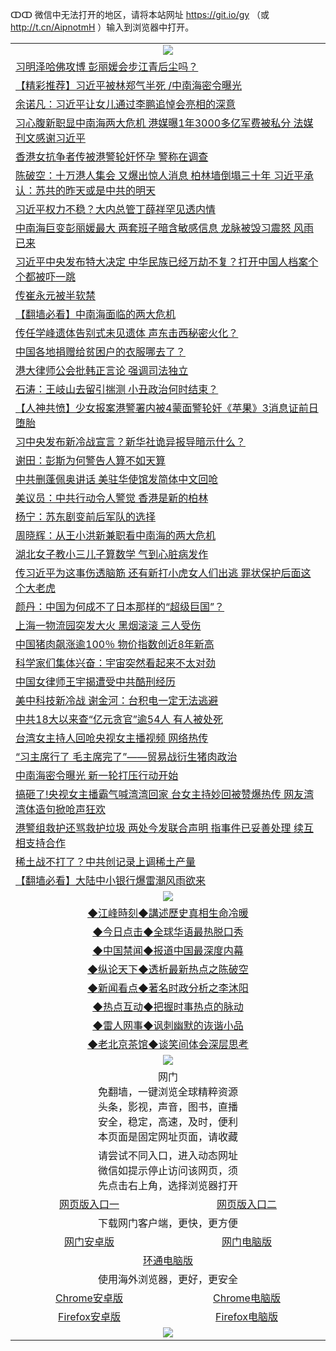 ↀↀ 微信中无法打开的地区，请将本站网址 https://git.io/gy （或 http://t.cn/AipnotmH ）输入到浏览器中打开。 

 <table>

  <tr>
    <td colspan="2" align=center><img src="https://cdn.jsdelivr.net/gh/gyoupiodf/im1/20190822-2.jpg"></td>
 </tr>
<tr><td colspan="2" align="left"><a href="https://xball.casa/oo.aspx?name=c975560&key=eqxowaguscvmxdgc&from=gy">习明泽哈佛攻博 彭丽媛会步江青后尘吗？</a></td></tr>
<tr><td colspan="2" align="left"><a href="https://xball.casa/oo.aspx?name=c1093150&key=eqxowaguscvmxdgc&from=gy">【精彩推荐】习近平被林郑气半死 /中南海密令曝光</a></td></tr>
<tr><td colspan="2" align="left"><a href="https://xball.casa/oo.aspx?name=c1056228&key=eqxowaguscvmxdgc&from=gy">余诺凡：习近平让女儿通过李鹏追悼会亮相的深意</a></td></tr>
<tr><td colspan="2" align="left"><a href="https://xball.casa/oo.aspx?name=c1093222&key=eqxowaguscvmxdgc&from=gy">习心腹新职显中南海两大危机 港媒曝1年3000多亿军费被私分 法媒刊文感谢习近平</a></td></tr>
<tr><td colspan="2" align="left"><a href="https://xball.casa/oo.aspx?name=c1093185&key=eqxowaguscvmxdgc&from=gy">香港女抗争者传被港警轮奸怀孕 警称在调查</a></td></tr>
<tr><td colspan="2" align="left"><a href="https://xball.casa/oo.aspx?name=c1093251&key=eqxowaguscvmxdgc&from=gy">陈破空：十万港人集会 又爆出惊人消息 柏林墙倒塌三十年 习近平承认：苏共的昨天或是中共的明天</a></td></tr>
<tr><td colspan="2" align="left"><a href="https://xball.casa/oo.aspx?name=c1093152&key=eqxowaguscvmxdgc&from=gy">习近平权力不稳？大内总管丁薛祥罕见透内情</a></td></tr>
<tr><td colspan="2" align="left"><a href="https://xball.casa/oo.aspx?name=c975296&key=eqxowaguscvmxdgc&from=gy">中南海巨变彭丽媛最大 两套班子暗含敏感信息 龙脉被毁习震怒 风雨已来</a></td></tr>
<tr><td colspan="2" align="left"><a href="https://xball.casa/oo.aspx?name=c1092556&key=eqxowaguscvmxdgc&from=gy">习近平中央发布特大决定 中华民族已经万劫不复？打开中国人档案个个都被吓一跳</a></td></tr>
<tr><td colspan="2" align="left"><a href="https://xball.casa/oo.aspx?name=c1093158&key=eqxowaguscvmxdgc&from=gy">传崔永元被半软禁</a></td></tr>
<tr><td colspan="2" align="left"><a href="https://xball.casa/oo.aspx?name=c1092966&key=eqxowaguscvmxdgc&from=gy">【翻墙必看】中南海面临的两大危机</a></td></tr>
<tr><td colspan="2" align="left"><a href="https://xball.casa/oo.aspx?name=c1093266&key=eqxowaguscvmxdgc&from=gy">传任学峰遗体告别式未见遗体 声东击西秘密火化？</a></td></tr>
<tr><td colspan="2" align="left"><a href="https://xball.casa/oo.aspx?name=c1093263&key=eqxowaguscvmxdgc&from=gy">中国各地捐赠给贫困户的衣服哪去了？</a></td></tr>
<tr><td colspan="2" align="left"><a href="https://xball.casa/oo.aspx?name=c1093192&key=eqxowaguscvmxdgc&from=gy">港大律师公会批韩正言论 强调司法独立</a></td></tr>
<tr><td colspan="2" align="left"><a href="https://xball.casa/oo.aspx?name=c830147&key=eqxowaguscvmxdgc&from=gy">石涛：王岐山去留引揣测 小丑政治何时结束？</a></td></tr>
<tr><td colspan="2" align="left"><a href="https://xball.casa/oo.aspx?name=c1093227&key=eqxowaguscvmxdgc&from=gy">【人神共愤】少女报案港警署内被4蒙面警轮奸《苹果》3消息证前日堕胎</a></td></tr>
<tr><td colspan="2" align="left"><a href="https://xball.casa/oo.aspx?name=c1092770&key=eqxowaguscvmxdgc&from=gy">习中央发布新冷战宣言？新华社诡异报导暗示什么？</a></td></tr>
<tr><td colspan="2" align="left"><a href="https://xball.casa/oo.aspx?name=c1093264&key=eqxowaguscvmxdgc&from=gy">谢田：彭斯为何警告人算不如天算</a></td></tr>
<tr><td colspan="2" align="left"><a href="https://xball.casa/oo.aspx?name=c1093151&key=eqxowaguscvmxdgc&from=gy">中共删蓬佩奥讲话 美驻华使馆发简体中文回呛</a></td></tr>
<tr><td colspan="2" align="left"><a href="https://xball.casa/oo.aspx?name=c1093261&key=eqxowaguscvmxdgc&from=gy">美议员：中共行动令人警觉 香港是新的柏林</a></td></tr>
<tr><td colspan="2" align="left"><a href="https://xball.casa/oo.aspx?name=c1093268&key=eqxowaguscvmxdgc&from=gy">杨宁：苏东剧变前后军队的选择</a></td></tr>
<tr><td colspan="2" align="left"><a href="https://xball.casa/oo.aspx?name=c1093262&key=eqxowaguscvmxdgc&from=gy">周晓辉：从王小洪新兼职看中南海的两大危机</a></td></tr>
<tr><td colspan="2" align="left"><a href="https://xball.casa/oo.aspx?name=c1093180&key=eqxowaguscvmxdgc&from=gy">湖北女子教小三儿子算数学 气到心脏病发作</a></td></tr>
<tr><td colspan="2" align="left"><a href="https://xball.casa/oo.aspx?name=c1093061&key=eqxowaguscvmxdgc&from=gy">传习近平为这事伤透脑筋 还有新打小虎女人们出逃 罪状保护后面这个大老虎</a></td></tr>
<tr><td colspan="2" align="left"><a href="https://xball.casa/oo.aspx?name=c1093265&key=eqxowaguscvmxdgc&from=gy">颜丹：中国为何成不了日本那样的“超级巨国”？</a></td></tr>
<tr><td colspan="2" align="left"><a href="https://xball.casa/oo.aspx?name=c1093184&key=eqxowaguscvmxdgc&from=gy">上海一物流园突发大火 黑烟滚滚 三人受伤</a></td></tr>
<tr><td colspan="2" align="left"><a href="https://xball.casa/oo.aspx?name=c1093229&key=eqxowaguscvmxdgc&from=gy">中国猪肉飙涨逾100％ 物价指数创近8年新高</a></td></tr>
<tr><td colspan="2" align="left"><a href="https://xball.casa/oo.aspx?name=c1093219&key=eqxowaguscvmxdgc&from=gy">科学家们集体兴奋：宇宙突然看起来不太对劲</a></td></tr>
<tr><td colspan="2" align="left"><a href="https://xball.casa/oo.aspx?name=c1093260&key=eqxowaguscvmxdgc&from=gy">中国女律师王宇揭遭受中共酷刑经历</a></td></tr>
<tr><td colspan="2" align="left"><a href="https://xball.casa/oo.aspx?name=c1093230&key=eqxowaguscvmxdgc&from=gy">美中科技新冷战 谢金河：台积电一定无法逃避</a></td></tr>
<tr><td colspan="2" align="left"><a href="https://xball.casa/oo.aspx?name=c1093148&key=eqxowaguscvmxdgc&from=gy">中共18大以来查“亿元贪官”逾54人 有人被处死</a></td></tr>
<tr><td colspan="2" align="left"><a href="https://xball.casa/oo.aspx?name=c1092629&key=eqxowaguscvmxdgc&from=gy">台湾女主持人回呛央视女主播视频 网络热传</a></td></tr>
<tr><td colspan="2" align="left"><a href="https://xball.casa/oo.aspx?name=c1093118&key=eqxowaguscvmxdgc&from=gy">“习主席行了 毛主席完了”——贸易战衍生猪肉政治</a></td></tr>
<tr><td colspan="2" align="left"><a href="https://xball.casa/oo.aspx?name=c1093138&key=eqxowaguscvmxdgc&from=gy">中南海密令曝光 新一轮打压行动开始</a></td></tr>
<tr><td colspan="2" align="left"><a href="https://xball.casa/oo.aspx?name=c1093221&key=eqxowaguscvmxdgc&from=gy">搞砸了!央视女主播霸气喊湾湾回家 台女主持妙回被赞爆热传 网友湾湾体造句掀呛声狂欢</a></td></tr>
<tr><td colspan="2" align="left"><a href="https://xball.casa/oo.aspx?name=c1093232&key=eqxowaguscvmxdgc&from=gy">港警组救护还骂救护垃圾 两处今发联合声明 指事件已妥善处理 续互相支持合作</a></td></tr>
<tr><td colspan="2" align="left"><a href="https://xball.casa/oo.aspx?name=c1093269&key=eqxowaguscvmxdgc&from=gy">稀土战不打了？中共创记录上调稀土产量</a></td></tr>
<tr><td colspan="2" align="left"><a href="https://xball.casa/oo.aspx?name=c1092633&key=eqxowaguscvmxdgc&from=gy">【翻墙必看】大陆中小银行爆雷潮风雨欲来</a></td></tr>


 <tr>
   <td colspan="2" align=center><img src="https://cdn.jsdelivr.net/gh/gyoupiodf/im1/jf-1.jpg"></td>
  </tr>
   <tr>
   <td colspan="2" align=center> 
<a href="https://xball.casa/oo.aspx?name=c922850&key=eqxowaguscvmxdgc&from=gy&tag=9877">◆江峰時刻◆講述歷史真相生命冷暖</a><br/>
    </td>
  </tr>
   <tr>
   <td colspan="2" align=center> 
<a href="https://xball.casa/oo.aspx?name=c816850&key=eqxowaguscvmxdgc&from=gy&tag=9877">◆今日点击◆全球华语最热脱口秀</a><br/>
    </td>
  </tr>
  <tr>
  <td colspan="2" align=center>
<a href="https://xball.casa/oo.aspx?name=c816860&key=eqxowaguscvmxdgc&from=gy&tag=99733110">◆中国禁闻◆报道中国最深度内幕</a><br/>
   </tr>
  <tr>
     <td colspan="2" align=center>
<a href="https://xball.casa/oo.aspx?name=c816855&key=eqxowaguscvmxdgc&from=gy&tag=997110">◆纵论天下◆透析最新热点之陈破空</a><br/>
   </tr>
   <tr>
      <td colspan="2" align=center>
<a href="https://xball.casa/oo.aspx?name=c838308&key=eqxowaguscvmxdgc&from=gy&tag=9973110">◆新闻看点◆著名时政分析之李沐阳</a><br/>
   </tr>
   <tr>
     <td colspan="2" align=center>
<a href="https://xball.casa/oo.aspx?name=c816852&key=eqxowaguscvmxdgc&from=gy&tag=9733110">◆热点互动◆把握时事热点的脉动</a><br/>
   </tr>
   <tr>
      <td colspan="2" align=center>
<a href="https://xball.casa/oo.aspx?name=c816694&key=eqxowaguscvmxdgc&from=gy&tag=93310">◆雷人网事◆讽刺幽默的诙谐小品</a><br/>
   </tr>
   <tr>
    <td colspan="2" align=center>
<a href="https://xball.casa/oo.aspx?name=c816650&key=eqxowaguscvmxdgc&from=gy&tag=9973110">◆老北京茶馆◆谈笑间体会深层思考</a><br/>
   </tr>
 <tr>
    <td colspan="2" align="center"><img src="https://gitlab.com/ogate2/up/raw/master/_/oGate65.jpg"/></td>
  </tr>
  <tr>
    <td colspan="2" align="center">网门<br/>免翻墙，一键浏览全球精粹资源<br/>头条，影视，声音，图书，直播<br/>安全，稳定，高速，及时，便利<br/>本页面是固定网址页面，请收藏</td>
  <tr>
  <tr>
    <td colspan="2" align="center">请尝试不同入口，进入动态网址<br/>微信如提示停止访问该网页，须<br/>先点击右上角，选择浏览器打开</td>
  <tr>
  <tr>
    <td align="center"><a href="https://gl.githack.com/ofile/up/raw/master/showm.htm">网页版入口一</a></td>
    <td align="center"><a href="https://lijcxlvzmlxs.xroot.pw/oo.aspx?key=mvmsehdxxcbsukzw&from=gy">网页版入口二</a></td>
  </tr>
  <tr>
    <td colspan="2" align="center">下载网门客户端，更快，更方便</td>
  <tr>
  <tr>
    <td align="center"><a href="https://gitlab.com/ogate2/up/raw/master/_/oGatea.apk">网门安卓版</a></td>
    <td align="center"><a href="https://gitlab.com/ogate2/up/raw/master/_/oGate.zip">网门电脑版</a></td>
  </tr>
  <tr>
    <td colspan="2" align="center"><a href="https://gitlab.com/ogate2/up/raw/master/_/oPipe.zip">环通电脑版</a></td>
  </tr>
  <tr>
    <td colspan="2" align="center">使用海外浏览器，更好，更安全</td>
  <tr>
  <tr>
    <td align="center"><a href="https://gitlab.com/ogate2/up/raw/master/_/Chrome.apk">Chrome安卓版</a></td>
    <td align="center"><a href="https://gitlab.com/ogate2/up/raw/master/_/Chrome.zip">Chrome电脑版</a></td>
  </tr>
  <tr>
    <td align="center"><a href="https://gitlab.com/ogate2/up/raw/master/_/Firefox.apk">Firefox安卓版</a></td>
    <td align="center"><a href="https://gitlab.com/ogate2/up/raw/master/_/Firefox.zip">Firefox电脑版</a></td>
  </tr>
  <tr>
    <td colspan="2" align="center"><img src="https://gitlab.com/ogate2/up/raw/master/_/oGate640.jpg"/></td>
  </tr>
</table>


